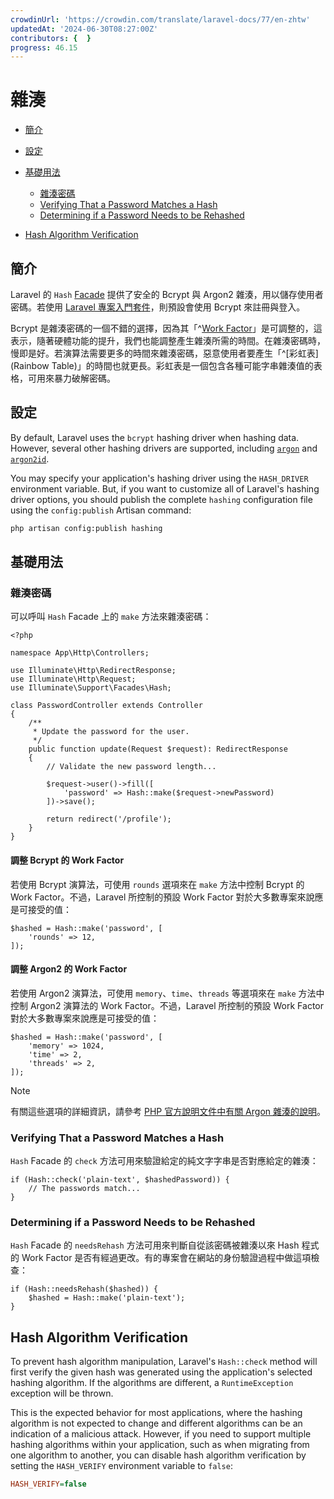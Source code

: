 ```yaml
---
crowdinUrl: 'https://crowdin.com/translate/laravel-docs/77/en-zhtw'
updatedAt: '2024-06-30T08:27:00Z'
contributors: {  }
progress: 46.15
---
```


# 雜湊

- [簡介](#introduction)
- [設定](#configuration)
- [基礎用法](#basic-usage)
  - [雜湊密碼](#hashing-passwords)
  - [Verifying That a Password Matches a Hash](#verifying-that-a-password-matches-a-hash)
  - [Determining if a Password Needs to be Rehashed](#determining-if-a-password-needs-to-be-rehashed)
  
- [Hash Algorithm Verification](#hash-algorithm-verification)

<a name="introduction"></a>

## 簡介

Laravel 的 `Hash` [Facade](/docs/{{version}}/facades) 提供了安全的 Bcrypt 與 Argon2 雜湊，用以儲存使用者密碼。若使用 [Laravel 專案入門套件](/docs/{{version}}/starter-kits)，則預設會使用 Bcrypt 來註冊與登入。

Bcrypt 是雜湊密碼的一個不錯的選擇，因為其「^[Work Factor](%E5%B7%A5%E4%BD%9C%E5%9B%A0)」是可調整的，這表示，隨著硬體功能的提升，我們也能調整產生雜湊所需的時間。在雜湊密碼時，慢即是好。若演算法需要更多的時間來雜湊密碼，惡意使用者要產生「^[彩虹表](Rainbow Table)」的時間也就更長。彩虹表是一個包含各種可能字串雜湊值的表格，可用來暴力破解密碼。

<a name="configuration"></a>

## 設定

By default, Laravel uses the `bcrypt` hashing driver when hashing data. However, several other hashing drivers are supported, including [`argon`](https://en.wikipedia.org/wiki/Argon2) and [`argon2id`](https://en.wikipedia.org/wiki/Argon2).

You may specify your application's hashing driver using the `HASH_DRIVER` environment variable. But, if you want to customize all of Laravel's hashing driver options, you should publish the complete `hashing` configuration file using the `config:publish` Artisan command:

```bash
php artisan config:publish hashing
```
<a name="basic-usage"></a>

## 基礎用法

<a name="hashing-passwords"></a>

### 雜湊密碼

可以呼叫 `Hash` Facade 上的 `make` 方法來雜湊密碼：

    <?php
    
    namespace App\Http\Controllers;
    
    use Illuminate\Http\RedirectResponse;
    use Illuminate\Http\Request;
    use Illuminate\Support\Facades\Hash;
    
    class PasswordController extends Controller
    {
        /**
         * Update the password for the user.
         */
        public function update(Request $request): RedirectResponse
        {
            // Validate the new password length...
    
            $request->user()->fill([
                'password' => Hash::make($request->newPassword)
            ])->save();
    
            return redirect('/profile');
        }
    }
<a name="adjusting-the-bcrypt-work-factor"></a>

#### 調整 Bcrypt 的 Work Factor

若使用 Bcrypt 演算法，可使用 `rounds` 選項來在 `make` 方法中控制 Bcrypt 的 Work Factor。不過，Laravel 所控制的預設 Work Factor 對於大多數專案來說應是可接受的值：

    $hashed = Hash::make('password', [
        'rounds' => 12,
    ]);
<a name="adjusting-the-argon2-work-factor"></a>

#### 調整 Argon2 的 Work Factor

若使用 Argon2 演算法，可使用 `memory`、`time`、`threads` 等選項來在 `make` 方法中控制 Argon2 演算法的 Work Factor。不過，Laravel 所控制的預設 Work Factor 對於大多數專案來說應是可接受的值：

    $hashed = Hash::make('password', [
        'memory' => 1024,
        'time' => 2,
        'threads' => 2,
    ]);
> [!NOTE]  
> 有關這些選項的詳細資訊，請參考 [PHP 官方說明文件中有關 Argon 雜湊的說明](https://secure.php.net/manual/en/function.password-hash.php)。

<a name="verifying-that-a-password-matches-a-hash"></a>

### Verifying That a Password Matches a Hash

`Hash` Facade 的 `check` 方法可用來驗證給定的純文字字串是否對應給定的雜湊：

    if (Hash::check('plain-text', $hashedPassword)) {
        // The passwords match...
    }
<a name="determining-if-a-password-needs-to-be-rehashed"></a>

### Determining if a Password Needs to be Rehashed

`Hash` Facade 的 `needsRehash` 方法可用來判斷自從該密碼被雜湊以來 Hash 程式的 Work Factor 是否有經過更改。有的專案會在網站的身份驗證過程中做這項檢查：

    if (Hash::needsRehash($hashed)) {
        $hashed = Hash::make('plain-text');
    }
<a name="hash-algorithm-verification"></a>

## Hash Algorithm Verification

To prevent hash algorithm manipulation, Laravel's `Hash::check` method will first verify the given hash was generated using the application's selected hashing algorithm. If the algorithms are different, a `RuntimeException` exception will be thrown.

This is the expected behavior for most applications, where the hashing algorithm is not expected to change and different algorithms can be an indication of a malicious attack. However, if you need to support multiple hashing algorithms within your application, such as when migrating from one algorithm to another, you can disable hash algorithm verification by setting the `HASH_VERIFY` environment variable to `false`:

```ini
HASH_VERIFY=false
```